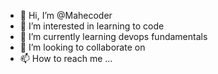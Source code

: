 - 👋 Hi, I’m @Mahecoder
- 👀 I’m interested in learning to code
- 🌱 I’m currently learning devops fundamentals
- 💞️ I’m looking to collaborate on 
- 📫 How to reach me ...

<!---
Mahecoder/Mahecoder is a ✨ special ✨ repository because its `README.md` (this file) appears on your GitHub profile.
You can click the Preview link to take a look at your changes.
--->
